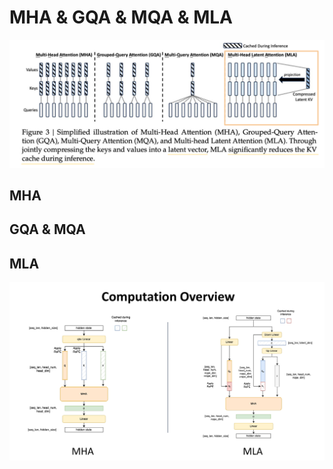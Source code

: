 # MHA & GQA & MQA & MLA
![image-20250727004420324](assets/image-20250727004420324.png)

## MHA

## GQA & MQA

## MLA

![image-20250727004501493](assets/image-20250727004501493.png)
